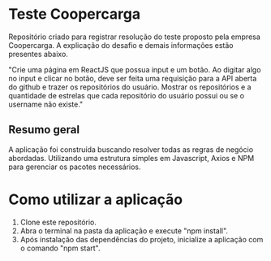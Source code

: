 # Teste Coopercarga

Repositório criado para registrar resolução do teste proposto pela empresa Coopercarga. A explicação do desafio e demais informações estão presentes abaixo.

"Crie uma página em ReactJS que possua input e um botão. Ao digitar algo no input e clicar no botão, deve ser feita uma requisição para a API aberta do github e trazer os repositórios do usuário.
Mostrar os repositórios e a quantidade de estrelas que cada repositório do usuário possui ou se o username não existe."

## Resumo geral

A aplicação foi construída buscando resolver todas as regras de negócio abordadas. Utilizando uma estrutura simples em Javascript, Axios e NPM para gerenciar os pacotes necessários.

# Como utilizar a aplicação

1. Clone este repositório.
2. Abra o terminal na pasta da aplicação e execute "npm install".
3. Após instalação das dependências do projeto, inicialize a aplicação com o comando "npm start".
